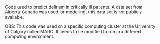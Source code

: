 Code used to predict delirium in critically ill patients. A data set from Alberta, Canada was used for modelling, this data set is not publicly available. 

OBS: This code was used on a specific computing cluster at the University of Calgary called MARC. It needs to be modified to run in a different computing environment.

